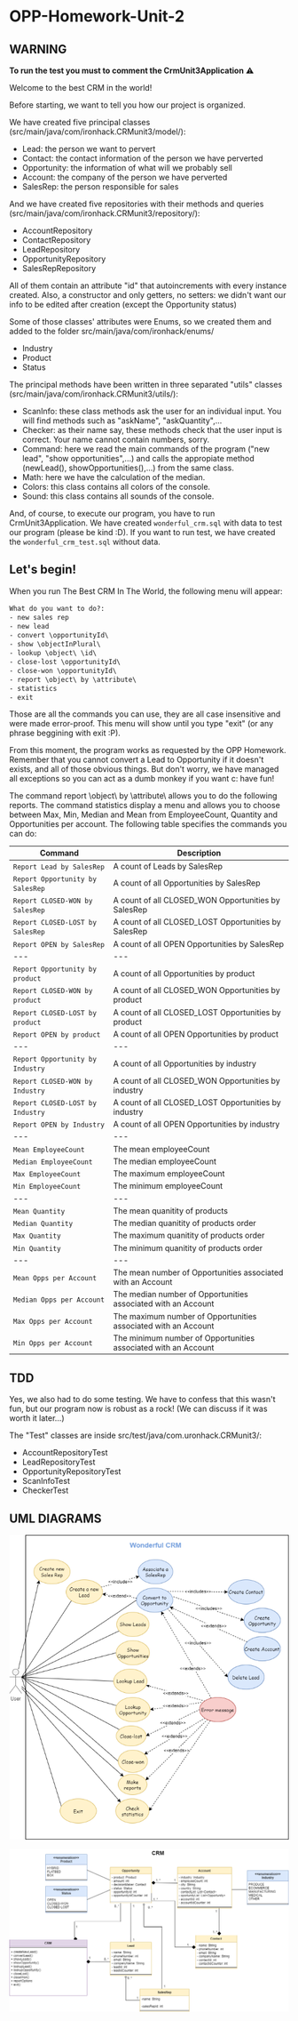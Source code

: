 # OPP-Homework-Unit-2

## WARNING 

**To run the test you must to comment the CrmUnit3Application** :warning:

Welcome to the best CRM in the world!

Before starting, we want to tell you how our project is organized.

We have created five principal classes (src/main/java/com/ironhack.CRMunit3/model/): 
* Lead: the person we want to pervert
* Contact: the contact information of the person we have perverted
* Opportunity: the information of what will we probably sell
* Account: the company of the person we have perverted
* SalesRep: the person responsible for sales

And we have created five repositories with their methods and queries (src/main/java/com/ironhack.CRMunit3/repository/):
* AccountRepository
* ContactRepository
* LeadRepository
* OpportunityRepository
* SalesRepRepository

All of them contain an attribute "id" that autoincrements with every instance created. Also, a constructor and only getters, no setters: we didn't want our info to be edited after creation (except the Opportunity status)

Some of those classes' attributes were Enums, so we created them and added to the folder src/main/java/com/ironhack/enums/
* Industry
* Product
* Status

The principal methods have been written in three separated "utils" classes (src/main/java/com/ironhack.CRMunit3/utils/):
* ScanInfo: these class methods ask the user for an individual input. You will find methods such as "askName", "askQuantity",...
* Checker: as their name say, these methods check that the user input is correct. Your name cannot contain numbers, sorry.
* Command: here we read the main commands of the program ("new lead", "show opportunities",...) and calls the appropiate method (newLead(), showOpportunities(),...) from the same class.
* Math: here we have the calculation of the median.
* Colors: this class contains all colors of the console. 
* Sound: this class contains all sounds of the console.

And, of course, to execute our program, you have to run CrmUnit3Application. We have created `wonderful_crm.sql` with data to test our program (please be kind :D). If you want to run test, we have created the `wonderful_crm_test.sql` without data.

## Let's begin!

When you run The Best CRM In The World, the following menu will appear:

    What do you want to do?:
    - new sales rep
    - new lead
    - convert \opportunityId\
    - show \objectInPlural\
    - lookup \object\ \id\
    - close-lost \opportunityId\
    - close-won \opportunityId\
    - report \object\ by \attribute\
    - statistics
    - exit


Those are all the commands you can use, they are all case insensitive and were made error-proof. This menu will show until you type "exit" (or any phrase beggining with exit :P).

From this moment, the program works as requested by the OPP Homework. Remember that you cannot convert a Lead to Opportunity if it doesn't exists, and all of those obvious things. But don't worry, we have managed all exceptions so you can act as a dumb monkey if you want c: have fun!

The command report \object\ by \attribute\ allows you to do the following reports. The command statistics display a menu and allows you to choose between Max, Min, Median and Mean from EmployeeCount, Quantity and Opportunities per account.
The following table specifies the commands you can do:

| Command | Description |
| --- | --- |
| `Report Lead by SalesRep` | A count of Leads by SalesRep |
| `Report Opportunity by SalesRep` | A count of all Opportunities by SalesRep |
| `Report CLOSED-WON by SalesRep` | A count of all CLOSED_WON Opportunities by SalesRep |
| `Report CLOSED-LOST by SalesRep` | A count of all CLOSED_LOST Opportunities by SalesRep |
| `Report OPEN by SalesRep` | A count of all OPEN Opportunities by SalesRep |
| --- | --- |
| `Report Opportunity by product` | A count of all Opportunities by product  |
| `Report CLOSED-WON by product` | A count of all CLOSED_WON Opportunities by product  |
| `Report CLOSED-LOST by product` | A count of all CLOSED_LOST Opportunities by product |
| `Report OPEN by product` | A count of all OPEN Opportunities by product |
| --- | --- |
| `Report Opportunity by Industry` |A count of all Opportunities by industry  |
| `Report CLOSED-WON by Industry` | A count of all CLOSED_WON Opportunities by industry |
| `Report CLOSED-LOST by Industry` | A count of all CLOSED_LOST Opportunities by industry  |
| `Report OPEN by Industry` | A count of all OPEN Opportunities by industry |
| --- | --- |
| `Mean EmployeeCount` | The mean employeeCount  |
| `Median EmployeeCount` |The median employeeCount  |
| `Max EmployeeCount` | The maximum employeeCount |
| `Min EmployeeCount` |The minimum employeeCount   |
| --- | --- |
| `Mean Quantity` | The mean quanitity of products |
| `Median Quantity` | The median quanitity of products order  |
| `Max Quantity` | The maximum quanitity of products order |
| `Min Quantity` | The minimum quanitity of products order  |
| --- | --- |
| `Mean Opps per Account` | The mean number of Opportunities associated with an Account  |
| `Median Opps per Account` | The median number of Opportunities associated with an Account  |
| `Max Opps per Account` | The maximum number of Opportunities associated with an Account |
| `Min Opps per Account` | The minimum number of Opportunities associated with an Account  |


## TDD

Yes, we also had to do some testing. We have to confess that this wasn't fun, but our program now is robust as a rock! (We can discuss if it was worth it later...)

The "Test" classes are inside src/test/java/com.uronhack.CRMunit3/:
* AccountRepositoryTest
* LeadRepositoryTest
* OpportunityRepositoryTest
* ScanInfoTest
* CheckerTest


## UML DIAGRAMS

![diagramCase](./CRM_case_diagram.png)

![diagramClase](./CRM_class_diagram.png)

